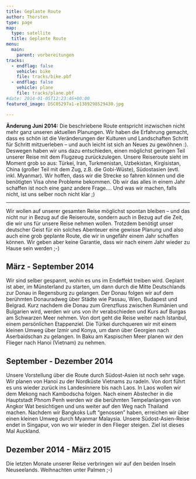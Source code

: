 ```yaml
---
title: Geplante Route
author: Thorsten
type: page
map:
  type: satellite
  title: Geplante Route
menu: 
  main:
    parent: vorbereitungen
tracks:
  - endflag: false
    vehicle: bike
    file: tracks/bike.pbf
  - endflag: false
    vehicle: plane
    file: tracks/plane.pbf
#date: 2014-01-05T12:23:46+00:00
featured_image: DSC05297a1-e1389298529430.jpg

---
```

**Änderung Juni 2014:** Die beschriebene Route entspricht inzwischen nicht mehr ganz unseren aktuellen Planungen. Wir haben die Erfahrung gemacht, dass es schön ist die Veränderungen der Kulturen und Landschaften Schritt für Schritt mitzuerleben &#8211; und auch leicht ist sich an Neues zu gewöhnen :). Deswegen haben wir uns dazu entschieden, einen möglichst geringen Teil unserer Reise mit dem Flugzeug zurückzulegen. Unsere Reiseroute sieht im Moment grob so aus: Türkei, Iran, Turkmenistan, Uzbekistan, Kirgisistan, China (großer Teil mit dem Zug, z.B. die Gobi-Wüste), Südostasien (evtl. inkl. Myanmar). Wir hoffen, dass wir die Strecke so fahren können und die benötigten Visa ohne Probleme bekommen. Ob wir das alles in einem Jahr schaffen ist noch eine ganz andere Frage&#8230;. Und was wir machen, falls nicht, ist uns selber noch nicht klar ;)

---

Wir wollen auf unserer gesamten Reise möglichst spontan bleiben &#8211; und das nicht nur in Bezug auf die Reiseroute, sondern auch in Bezug auf die Zeit, die wir uns für unsere Reise nehmen wollen. Trotzdem benötigt unser deutscher Geist für ein solches Abenteuer eine gewisse Planung und also auch eine grob geplante Route, die wir in ungefähr einem Jahr schaffen können. Wir geben aber keine Garantie, dass wir nach einem Jahr wieder zu Hause sein werden ;-)

## März - September 2014

Wir sind selber gespannt, wohin es uns im Endeffekt treiben wird. Geplant ist aber, im Münsterland zu starten, um dann durch die Mitte Deutschlands zur Donau in Regensburg zu gelangen.&nbsp;Der Donau folgen wir auf dem berühmten Donauradweg über Städte wie Passau, Wien, Budapest und Belgrad. Kurz nachdem die Donau zum Grenzfluss zwischen Rumänien und Bulgarien wird, werden wir uns von ihr verabschieden und Kurs auf Burgas am Schwarzen Meer nehmen. Von dort geht die Reise weiter nach Istanbul, einem persönlichen Etappenziel. Die Türkei durchqueren wir mit einem kleinen Umweg über Izmir und Konya, um dann über Georgien nach Aserbaidschan zu gelangen. In Baku am Kaspischen Meer planen wir den Flieger nach Hanoi (Vietnam) zu nehmen.

## September - Dezember 2014

Unsere Vorstellung über die Route durch Südost-Asien ist noch sehr vage. Wir planen von Hanoi zu der Nordküste Vietnams zu radeln. Von dort führt es uns wieder zurück ins Landesinnere bis nach Laos. In Laos wollen wir dem Mekong nach Kambodscha folgen. Nach einem Abstecher in die Hauptstadt Phnom Penh werden wir die berühmten Tempelanlangen von Angkor Wat besichtigen und uns weiter auf den Weg nach Thailand machen. Nachdem wir Bangkoks Luft &#8220;genossen&#8221; haben, erreichen wir über einen kleinen Umweg durch Myanmar Malaysia. Unsere Südost-Asien-Reise endet in Singapur, von wo wir wieder in den Flieger steigen. Ziel ist dieses Mal Auckland.

## Dezember 2014 - März 2015

Die letzten Monate unserer Reise verbringen wir auf den beiden Inseln Neuseelands. Weihnachten unter Palmen ;-)